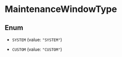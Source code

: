 

# MaintenanceWindowType

## Enum


* `SYSTEM` (value: `"SYSTEM"`)

* `CUSTOM` (value: `"CUSTOM"`)



